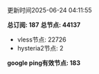 更新时间2025-06-24 04:11:55

**总订阅: 187**
**总节点: 44137**
- vless节点: 22726
- hysteria2节点: 2

**google ping有效节点: 183**
